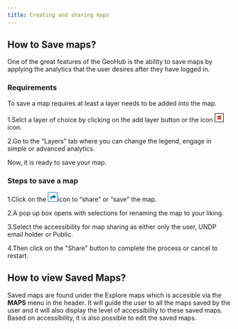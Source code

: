 ```yaml
---
title: Creating and sharing maps
---
```


## How to Save maps?

One of the great features of the GeoHub is the ability to save maps by applying the analytics that the user desires after they have logged in.

### Requirements

To save a map requires at least a layer needs to be added into the map.

1.Selct a layer of choice by clicking on the add layer button or the icon ![Add_remove_layer_icon.png](../assets/data/Add_remove_layer_icon.png) icon.

2.Go to the “Layers” tab where you can change the legend, engage in simple or advanced analytics.

Now, it is ready to save your map.

### Steps to save a map

1.Click on the ![Map_Share.png](../assets/data/Map_Share.png)icon to “share” or “save” the map.

2.A pop up box opens with selections for renaming the map to your liking.

3.Select the accessibility for map sharing as either only the user, UNDP email holder or Public.

4.Then click on the "Share" button to complete the process or cancel to restart.

## How to view Saved Maps?

Saved maps are found under the Explore maps which is accesible via the **MAPS** menu in the header.
It will guide the user to all the maps saved by the user and it will also display the level of accessibility to these saved maps.
Based on accessibility, it is also possible to edit the saved maps.
